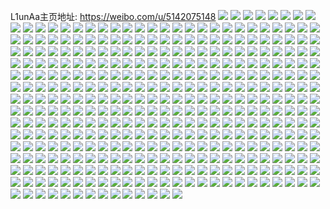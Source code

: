 L1unAa主页地址: https://weibo.com/u/5142075148 
![](https://wx4.sinaimg.cn/mw2000/005BZCDWly1h7zamm68v6j31r0340b29.jpg) 
![](https://wx4.sinaimg.cn/mw2000/005BZCDWly1h7zamn6upxj31r0340b29.jpg) 
![](https://wx4.sinaimg.cn/mw2000/005BZCDWly1h7zamkjb9ej31r03401ky.jpg) 
![](https://wx4.sinaimg.cn/mw2000/005BZCDWly1h7xokahp0lj31r0340qv6.jpg) 
![](https://wx4.sinaimg.cn/mw2000/005BZCDWly1h7xokceauaj31r0340b29.jpg) 
![](https://wx4.sinaimg.cn/mw2000/005BZCDWly1h7xokf6jjtj31r0340kjm.jpg) 
![](https://wx4.sinaimg.cn/mw2000/005BZCDWly1h7xol5fcl7j327k2y34qs.jpg) 
![](https://wx4.sinaimg.cn/mw2000/005BZCDWly1h7xok7gon2j31r0340u0y.jpg) 
![](https://wx4.sinaimg.cn/mw2000/005BZCDWly1h7xoklxwmnj31r0340kjn.jpg) 
![](https://wx4.sinaimg.cn/mw2000/005BZCDWly1h7xokszlmaj32c0340qvd.jpg) 
![](https://wx4.sinaimg.cn/mw2000/005BZCDWly1h7xol0kpk1j32c0340he1.jpg) 
![](https://wx4.sinaimg.cn/mw2000/005BZCDWly1h7xol37y0nj326z2zjhdw.jpg) 
![](https://wx4.sinaimg.cn/mw2000/005BZCDWly1h7mo29gi7dj32dr36cnpe.jpg) 
![](https://wx4.sinaimg.cn/mw2000/005BZCDWly1h6mnap43nej31wr2q5ahn.jpg) 
![](https://wx4.sinaimg.cn/mw2000/005BZCDWly1h6mnaphhwkj30v90yh3yd.jpg) 
![](https://wx4.sinaimg.cn/mw2000/005BZCDWly1h6mnaproisj30v90yh3yd.jpg) 
![](https://wx4.sinaimg.cn/mw2000/005BZCDWly1h6mnara1nyj329a30enpd.jpg) 
![](https://wx4.sinaimg.cn/mw2000/005BZCDWgy1h62yed5ztvj31r0340qv5.jpg) 
![](https://wx4.sinaimg.cn/mw2000/005BZCDWgy1h62ye63ohuj31r0340npd.jpg) 
![](https://wx4.sinaimg.cn/mw2000/005BZCDWgy1h62yeidi6uj32c0340ql2.jpg) 
![](https://wx4.sinaimg.cn/mw2000/005BZCDWgy1h62yjwyy53j32c03404qp.jpg) 
![](https://wx4.sinaimg.cn/mw2000/005BZCDWgy1h62ydxhqw4j31r03407wh.jpg) 
![](https://wx4.sinaimg.cn/mw2000/005BZCDWgy1h62ye7uyfyj31r03404qq.jpg) 
![](https://wx4.sinaimg.cn/mw2000/005BZCDWgy1h62yk2j5llj32c0340k99.jpg) 
![](https://wx4.sinaimg.cn/mw2000/005BZCDWgy1h62ydys1owj31r0340hac.jpg) 
![](https://wx4.sinaimg.cn/mw2000/005BZCDWgy1h62ye395b6j31r03407ig.jpg) 
![](https://wx4.sinaimg.cn/mw2000/005BZCDWgy1h62yn6warmj32c0340kd9.jpg) 
![](https://wx4.sinaimg.cn/mw2000/005BZCDWgy1h62ye4p3qhj31mz2pie0l.jpg) 
![](https://wx4.sinaimg.cn/mw2000/005BZCDWgy1h62yebv6hhj31r0340qv5.jpg) 
![](https://wx4.sinaimg.cn/mw2000/005BZCDWgy1h62yeofleaj32c03401hf.jpg) 
![](https://wx4.sinaimg.cn/mw2000/005BZCDWly1h57vtb8mx3j31pi2z2e81.jpg) 
![](https://wx4.sinaimg.cn/mw2000/005BZCDWly1h57vue08c0j32c0340qv7.jpg) 
![](https://wx4.sinaimg.cn/mw2000/005BZCDWly1h57vtqbreuj32c0340x6q.jpg) 
![](https://wx4.sinaimg.cn/mw2000/005BZCDWly1h57vteygcfj31nh2ixkjl.jpg) 
![](https://wx4.sinaimg.cn/mw2000/005BZCDWly1h57vtfr10ej31nz2qdhdt.jpg) 
![](https://wx4.sinaimg.cn/mw2000/005BZCDWly1h57vtm20m0j32c03401kz.jpg) 
![](https://wx4.sinaimg.cn/mw2000/005BZCDWly1h57vti6ztrj31r0340e83.jpg) 
![](https://wx4.sinaimg.cn/mw2000/005BZCDWly1h57vtddb0fj31lf2hnkjl.jpg) 
![](https://wx4.sinaimg.cn/mw2000/005BZCDWly1h57vuh8rkvj31re2giu0x.jpg) 
![](https://wx4.sinaimg.cn/mw2000/005BZCDWly1h57vulkjikj32082mve82.jpg) 
![](https://wx4.sinaimg.cn/mw2000/005BZCDWly1h539hbxs48j31a42954iv.jpg) 
![](https://wx4.sinaimg.cn/mw2000/005BZCDWly1h539het8gxj32c0340kjm.jpg) 
![](https://wx4.sinaimg.cn/mw2000/005BZCDWly1h539hctlhcj31oq33ye81.jpg) 
![](https://wx4.sinaimg.cn/mw2000/005BZCDWly1h539hh1t5kj32c0340hdu.jpg) 
![](https://wx4.sinaimg.cn/mw2000/005BZCDWly1h5040k7suuj31n72xa7wh.jpg) 
![](https://wx4.sinaimg.cn/mw2000/005BZCDWly1h5040owipij32c02c0u0z.jpg) 
![](https://wx4.sinaimg.cn/mw2000/005BZCDWly1h5040kvihij31r03401kx.jpg) 
![](https://wx4.sinaimg.cn/mw2000/005BZCDWly1h5040qz67mj324c2tshdv.jpg) 
![](https://wx4.sinaimg.cn/mw2000/005BZCDWly1h5040tk7i5j323a2tpx6s.jpg) 
![](https://wx4.sinaimg.cn/mw2000/005BZCDWly1h5044r0fuij32c03404qq.jpg) 
![](https://wx4.sinaimg.cn/mw2000/005BZCDWly1h5040mmi2bj31r0340npe.jpg) 
![](https://wx4.sinaimg.cn/mw2000/005BZCDWly1h5040jk7wlj31xe2x6kjn.jpg) 
![](https://wx4.sinaimg.cn/mw2000/005BZCDWly1h5044sxjt0j31p830ub29.jpg) 
![](https://wx4.sinaimg.cn/mw2000/005BZCDWly1h4sr647j0ij32c0340qv7.jpg) 
![](https://wx4.sinaimg.cn/mw2000/005BZCDWly1gzjw1vhjlfj3241340hdv.jpg) 
![](https://wx4.sinaimg.cn/mw2000/005BZCDWly1gzjw1xhc9zj325g3401l0.jpg) 
![](https://wx4.sinaimg.cn/mw2000/005BZCDWly1gzjw232u52j322w340e83.jpg) 
![](https://wx4.sinaimg.cn/mw2000/005BZCDWly1gzjw1z3l61j326k340hdv.jpg) 
![](https://wx4.sinaimg.cn/mw2000/005BZCDWly1gzjw1tcb3ij31wm2ztb2d.jpg) 
![](https://wx4.sinaimg.cn/mw2000/005BZCDWly1gzjw211v1yj32c03404qs.jpg) 
![](https://wx4.sinaimg.cn/mw2000/005BZCDWly1gz2n8hma2cj32aq32bqv5.jpg) 
![](https://wx4.sinaimg.cn/mw2000/005BZCDWly1gz2n81d04ej32c02xm7wj.jpg) 
![](https://wx4.sinaimg.cn/mw2000/005BZCDWly1gz2n85t050j31e9290hdt.jpg) 
![](https://wx4.sinaimg.cn/mw2000/005BZCDWly1gz2n8podhjj31lr27w7wi.jpg) 
![](https://wx4.sinaimg.cn/mw2000/005BZCDWly1gz2n7uiigij31r03407wj.jpg) 
![](https://wx4.sinaimg.cn/mw2000/005BZCDWly1gz2n8xrr05j328j340b2b.jpg) 
![](https://wx4.sinaimg.cn/mw2000/005BZCDWly1gz2n89gmuhj31qd1qmqv5.jpg) 
![](https://wx4.sinaimg.cn/mw2000/005BZCDWly1gz2n8dcx29j32c0340kjl.jpg) 
![](https://wx4.sinaimg.cn/mw2000/005BZCDWly1gz2n8kf6r9j32481p24qp.jpg) 
![](https://wx4.sinaimg.cn/mw2000/005BZCDWly1gy07rsqf2kj32zb2c0u0y.jpg) 
![](https://wx4.sinaimg.cn/mw2000/005BZCDWly1gy07rti14mj32c02c0e82.jpg) 
![](https://wx4.sinaimg.cn/mw2000/005BZCDWly1gy07rrt55yj31r0340npd.jpg) 
![](https://wx4.sinaimg.cn/mw2000/005BZCDWly1gy07rr4etsj31r02o8e81.jpg) 
![](https://wx4.sinaimg.cn/mw2000/005BZCDWly1gxrl4nihvzj32c0340qv9.jpg) 
![](https://wx4.sinaimg.cn/mw2000/005BZCDWly1gxrl4ips2hj325v2zu1l1.jpg) 
![](https://wx4.sinaimg.cn/mw2000/005BZCDWgy1gx36gn8yg6j32c0340b2b.jpg) 
![](https://wx4.sinaimg.cn/mw2000/005BZCDWgy1gx36ggjc2tj32c0340b2b.jpg) 
![](https://wx4.sinaimg.cn/mw2000/005BZCDWly1gvjbhyq95hj61qt340x6p02.jpg) 
![](https://wx4.sinaimg.cn/mw2000/005BZCDWly1gvjbid9y6uj629l2kmx6p02.jpg) 
![](https://wx4.sinaimg.cn/mw2000/005BZCDWly1gvjbip61ckj62a12qakjm02.jpg) 
![](https://wx4.sinaimg.cn/mw2000/005BZCDWly1gvjbi2xttdj61r02u5u0x02.jpg) 
![](https://wx4.sinaimg.cn/mw2000/005BZCDWly1gvjbi78qy9j627u2cj4qq02.jpg) 
![](https://wx4.sinaimg.cn/mw2000/005BZCDWly1gvjbij0mz3j62c03401ky02.jpg) 
![](https://wx4.sinaimg.cn/mw2000/005BZCDWly1gvjbjdp1xfj62c02c0b2a02.jpg) 
![](https://wx4.sinaimg.cn/mw2000/005BZCDWly1gvjbj8g177j61r03404qq02.jpg) 
![](https://wx4.sinaimg.cn/mw2000/005BZCDWly1gvjbiu4nosj62c02zfx6p02.jpg) 
![](https://wx4.sinaimg.cn/mw2000/005BZCDWly1gvjbj13saaj62c0340hdu02.jpg) 
![](https://wx4.sinaimg.cn/mw2000/005BZCDWly1gv7t8rkgypj62c0340b2b02.jpg) 
![](https://wx4.sinaimg.cn/mw2000/005BZCDWly1gv7t97w0wxj62c0340u0z02.jpg) 
![](https://wx4.sinaimg.cn/mw2000/005BZCDWly1gv7t9cjtvlj62c0340u1002.jpg) 
![](https://wx4.sinaimg.cn/mw2000/005BZCDWly1gv7t9258gaj620q2ozqv602.jpg) 
![](https://wx4.sinaimg.cn/mw2000/005BZCDWly1gv7t9gryaqj629d30h7wj02.jpg) 
![](https://wx4.sinaimg.cn/mw2000/005BZCDWly1gv7t9lfvzfj629d30hkjm02.jpg) 
![](https://wx4.sinaimg.cn/mw2000/005BZCDWly1gv7t8x6dl3j62c0340b2b02.jpg) 
![](https://wx4.sinaimg.cn/mw2000/005BZCDWly1gv7t9q6hguj629d30hnpe02.jpg) 
![](https://wx4.sinaimg.cn/mw2000/005BZCDWly1gv7t9uye9ij629d30h1kz02.jpg) 
![](https://wx4.sinaimg.cn/mw2000/005BZCDWly1gv7t8lrbtkj62c03407wl02.jpg) 
![](https://wx4.sinaimg.cn/mw2000/005BZCDWgy1gv2gdlwg5tj62c03401ky02.jpg) 
![](https://wx4.sinaimg.cn/mw2000/005BZCDWgy1gv2gdq91goj62c0340e8202.jpg) 
![](https://wx4.sinaimg.cn/mw2000/005BZCDWgy1gv2gdrrsu1j62c0316x6p02.jpg) 
![](https://wx4.sinaimg.cn/mw2000/005BZCDWgy1gv2gdo4jqmj62c0340kjl02.jpg) 
![](https://wx4.sinaimg.cn/mw2000/005BZCDWgy1gv2gdtfg6oj62mw2c01ky02.jpg) 
![](https://wx4.sinaimg.cn/mw2000/005BZCDWgy1gv2gduuwflj61r826h7wh02.jpg) 
![](https://wx4.sinaimg.cn/mw2000/005BZCDWly1gv1am3onngj33402c0b2c.jpg) 
![](https://wx4.sinaimg.cn/mw2000/005BZCDWly1gv1ama661dj63402c0kjp02.jpg) 
![](https://wx4.sinaimg.cn/mw2000/005BZCDWly1gv1amlivaxj63402c0npg02.jpg) 
![](https://wx4.sinaimg.cn/mw2000/005BZCDWly1gv1ansngzqj33402c0x6q.jpg) 
![](https://wx4.sinaimg.cn/mw2000/005BZCDWly1gv1anwvnqlj62c0340kjm02.jpg) 
![](https://wx4.sinaimg.cn/mw2000/005BZCDWly1gv1ao7b5a2j32c0340x6r.jpg) 
![](https://wx4.sinaimg.cn/mw2000/005BZCDWly1gv1anbvd7kj63402c0b2c02.jpg) 
![](https://wx4.sinaimg.cn/mw2000/005BZCDWly1gv1anm5geaj33402c04qr.jpg) 
![](https://wx4.sinaimg.cn/mw2000/005BZCDWly1gv1aodn9z6j33402c0hdw.jpg) 
![](https://wx4.sinaimg.cn/mw2000/005BZCDWly1gv1aontpo7j33402c0qv8.jpg) 
![](https://wx4.sinaimg.cn/mw2000/005BZCDWly1gv1aoqgb04j32c0340npe.jpg) 
![](https://wx4.sinaimg.cn/mw2000/005BZCDWly1gv1alx4t68j63402c01kz02.jpg) 
![](https://wx4.sinaimg.cn/mw2000/005BZCDWly1gv1aou61jej32c0340qv6.jpg) 
![](https://wx4.sinaimg.cn/mw2000/005BZCDWly1gv1aoz7xn9j33402c07wi.jpg) 
![](https://wx4.sinaimg.cn/mw2000/005BZCDWly1gv1ap3rw1ij32c03407wi.jpg) 
![](https://wx4.sinaimg.cn/mw2000/005BZCDWgy1guyzt90cgxj61v72yqkjl02.jpg) 
![](https://wx4.sinaimg.cn/mw2000/005BZCDWgy1guyztalcp9j61xy2zue8202.jpg) 
![](https://wx4.sinaimg.cn/mw2000/005BZCDWgy1guyztbpjgnj624d340u0x02.jpg) 
![](https://wx4.sinaimg.cn/mw2000/005BZCDWly1gux7kywpx4j62yr2824qr02.jpg) 
![](https://wx4.sinaimg.cn/mw2000/005BZCDWly1gut5c810tij61p631gkjl02.jpg) 
![](https://wx4.sinaimg.cn/mw2000/005BZCDWly1gut5c4rie0j32c0340b2a.jpg) 
![](https://wx4.sinaimg.cn/mw2000/005BZCDWly1gut5ckjw9fj63402c0e8202.jpg) 
![](https://wx4.sinaimg.cn/mw2000/005BZCDWly1gut5cgiriqj62c0340u0y02.jpg) 
![](https://wx4.sinaimg.cn/mw2000/005BZCDWly1gut5cayjb5j61la2v9kjl02.jpg) 
![](https://wx4.sinaimg.cn/mw2000/005BZCDWly1gut5cpji1mj32c0340b2a.jpg) 
![](https://wx4.sinaimg.cn/mw2000/005BZCDWly1gunldhjj56j620p33y1ky02.jpg) 
![](https://wx4.sinaimg.cn/mw2000/005BZCDWly1gunldkgr71j62c0340hdu02.jpg) 
![](https://wx4.sinaimg.cn/mw2000/005BZCDWly1gunlfhch5lj62c02cze8202.jpg) 
![](https://wx4.sinaimg.cn/mw2000/005BZCDWly1gunldg6nopj62c0340qv602.jpg) 
![](https://wx4.sinaimg.cn/mw2000/005BZCDWly1gunldijd21j61qd340b2902.jpg) 
![](https://wx4.sinaimg.cn/mw2000/005BZCDWly1gunldn42doj62c03404qr02.jpg) 
![](https://wx4.sinaimg.cn/mw2000/005BZCDWly1gtz6i6frlej316d1py4qp.jpg) 
![](https://wx4.sinaimg.cn/mw2000/005BZCDWly1gtlcy6bntnj61s12mpe8102.jpg) 
![](https://wx4.sinaimg.cn/mw2000/005BZCDWly1gtlcya2ywkj62c034vnpe02.jpg) 
![](https://wx4.sinaimg.cn/mw2000/005BZCDWly1gtlcy7y3ngj628m2zk7wj02.jpg) 
![](https://wx4.sinaimg.cn/mw2000/005BZCDWly1gtlcy8skgcj61py2n1e8102.jpg) 
![](https://wx4.sinaimg.cn/mw2000/005BZCDWly1gtlcyc1vmoj62as340u0y02.jpg) 
![](https://wx4.sinaimg.cn/mw2000/005BZCDWly1gtlcy5ip0kj63412c0npe02.jpg) 
![](https://wx4.sinaimg.cn/mw2000/005BZCDWly1gtk2z1w5k3j330u29v4qq.jpg) 
![](https://wx4.sinaimg.cn/mw2000/005BZCDWly1gtk2z4902ej327y2zc4qr.jpg) 
![](https://wx4.sinaimg.cn/mw2000/005BZCDWly1gtk2z781mfj32c0340x6q.jpg) 
![](https://wx4.sinaimg.cn/mw2000/005BZCDWly1gtk2z9yce9j328h2z7u0y.jpg) 
![](https://wx4.sinaimg.cn/mw2000/005BZCDWly1gtk2yz7jfjj32c0340kjm.jpg) 
![](https://wx4.sinaimg.cn/mw2000/005BZCDWly1gtk2zcju74j32242whb2b.jpg) 
![](https://wx4.sinaimg.cn/mw2000/005BZCDWly1gtisyw147kj32c03404qs.jpg) 
![](https://wx4.sinaimg.cn/mw2000/005BZCDWly1gtisyztb3tj3294305x6q.jpg) 
![](https://wx4.sinaimg.cn/mw2000/005BZCDWly1gtisyy10h2j33202aix6q.jpg) 
![](https://wx4.sinaimg.cn/mw2000/005BZCDWly1gtisyt9jvrj32zd29ynpe.jpg) 
![](https://wx4.sinaimg.cn/mw2000/005BZCDWly1gth7y6yy4ej31lu2541ky.jpg) 
![](https://wx4.sinaimg.cn/mw2000/005BZCDWly1gth7xrfh2yj32442tihdu.jpg) 
![](https://wx4.sinaimg.cn/mw2000/005BZCDWly1gth7ypo3zxj32b13404qq.jpg) 
![](https://wx4.sinaimg.cn/mw2000/005BZCDWly1gth7yt9bhsj30mi0u0akp.jpg) 
![](https://wx4.sinaimg.cn/mw2000/005BZCDWly1grx8glbedrj32bd3364qq.jpg) 
![](https://wx4.sinaimg.cn/mw2000/005BZCDWly1grx8god0e6j329y31a7wk.jpg) 
![](https://wx4.sinaimg.cn/mw2000/005BZCDWly1grx8ghwfyqj31z92utu0y.jpg) 
![](https://wx4.sinaimg.cn/mw2000/005BZCDWly1grppjc1nt0j632j2c0npf02.jpg) 
![](https://wx4.sinaimg.cn/mw2000/005BZCDWly1grppj60xb2j33402b6kjn.jpg) 
![](https://wx4.sinaimg.cn/mw2000/005BZCDWly1grppk5b6pvj33402c0b2b.jpg) 
![](https://wx4.sinaimg.cn/mw2000/005BZCDWgy1grf4cj72utj32c0340qv7.jpg) 
![](https://wx4.sinaimg.cn/mw2000/005BZCDWgy1grf4c8kcy5j33402c0x6q.jpg) 
![](https://wx4.sinaimg.cn/mw2000/005BZCDWgy1grf4cqtu5rj33402c0hdu.jpg) 
![](https://wx4.sinaimg.cn/mw2000/005BZCDWgy1gr7nj69el8j32c03407wi.jpg) 
![](https://wx4.sinaimg.cn/mw2000/005BZCDWgy1gr7nj80e57j32c03401ky.jpg) 
![](https://wx4.sinaimg.cn/mw2000/005BZCDWly1gqdo02qod1j31o0280nph.jpg) 
![](https://wx4.sinaimg.cn/mw2000/005BZCDWly1gqdnzydyxkj323p2aqb2a.jpg) 
![](https://wx4.sinaimg.cn/mw2000/005BZCDWly1gq6fkwuiiej32a831n4qt.jpg) 
![](https://wx4.sinaimg.cn/mw2000/005BZCDWly1gq6fkzwaf3j32c0340x6s.jpg) 
![](https://wx4.sinaimg.cn/mw2000/005BZCDWly1gq6fl1sajtj329a29ax6q.jpg) 
![](https://wx4.sinaimg.cn/mw2000/005BZCDWly1gq6fkstkc2j32c02c04qr.jpg) 
![](https://wx4.sinaimg.cn/mw2000/005BZCDWly1gpcs2ow08uj32af2bykjl.jpg) 
![](https://wx4.sinaimg.cn/mw2000/005BZCDWly1gpcs2usjaej32c03407wj.jpg) 
![](https://wx4.sinaimg.cn/mw2000/005BZCDWly1gpcs2qz3vpj323c270qv5.jpg) 
![](https://wx4.sinaimg.cn/mw2000/005BZCDWly1gp8ksb6pglj329q30y4qq.jpg) 
![](https://wx4.sinaimg.cn/mw2000/005BZCDWly1gp71moldutj31vz1pbx6p.jpg) 
![](https://wx4.sinaimg.cn/mw2000/005BZCDWly1gp71mk6bdsj31vx1pb1ky.jpg) 
![](https://wx4.sinaimg.cn/mw2000/005BZCDWly1gp425pxvhbj31me2rlx6p.jpg) 
![](https://wx4.sinaimg.cn/mw2000/005BZCDWly1gp425tjkacj32c02c0b2b.jpg) 
![](https://wx4.sinaimg.cn/mw2000/005BZCDWly1gp4260zvzjj32c02c04qr.jpg) 
![](https://wx4.sinaimg.cn/mw2000/005BZCDWly1gp426a6jjcj326r2i0qv5.jpg) 
![](https://wx4.sinaimg.cn/mw2000/005BZCDWly1gp4266vgqbj328r2yvx6q.jpg) 
![](https://wx4.sinaimg.cn/mw2000/005BZCDWly1gp425yh187j32c02c07wj.jpg) 
![](https://wx4.sinaimg.cn/mw2000/005BZCDWly1gp425vhl3pj329s312e82.jpg) 
![](https://wx4.sinaimg.cn/mw2000/005BZCDWly1gp4268mvyxj326a26ae81.jpg) 
![](https://wx4.sinaimg.cn/mw2000/005BZCDWly1gp42647h4ej32922yz1kz.jpg) 
![](https://wx4.sinaimg.cn/mw2000/005BZCDWly1goyn083vgyj32c0340e83.jpg) 
![](https://wx4.sinaimg.cn/mw2000/005BZCDWly1gojqjcxtmfj31la2jvnpd.jpg) 
![](https://wx4.sinaimg.cn/mw2000/005BZCDWly1goim1duqodj335s1ebe81.jpg) 
![](https://wx4.sinaimg.cn/mw2000/005BZCDWly1goim15i0kpj33402c0qv6.jpg) 
![](https://wx4.sinaimg.cn/mw2000/005BZCDWly1goim1h3ig2j31q03284qq.jpg) 
![](https://wx4.sinaimg.cn/mw2000/005BZCDWly1goim1adjkej33402c07wi.jpg) 
![](https://wx4.sinaimg.cn/mw2000/005BZCDWly1godwvtw8knj31mz304u0y.jpg) 
![](https://wx4.sinaimg.cn/mw2000/005BZCDWly1godwvxcmorj31pf30vnpf.jpg) 
![](https://wx4.sinaimg.cn/mw2000/005BZCDWly1godwvyx1ptj31nm2uyb2a.jpg) 
![](https://wx4.sinaimg.cn/mw2000/005BZCDWly1go3k1gw3cuj32gc29se82.jpg) 
![](https://wx4.sinaimg.cn/mw2000/005BZCDWly1go3k1ivgpoj31ct1nvkdj.jpg) 
![](https://wx4.sinaimg.cn/mw2000/005BZCDWly1go3k1knsl7j31dr1lftvs.jpg) 
![](https://wx4.sinaimg.cn/mw2000/005BZCDWly1gns01z50zoj31o02804qr.jpg) 
![](https://wx4.sinaimg.cn/mw2000/005BZCDWly1gns025f23fj32801o04qr.jpg) 
![](https://wx4.sinaimg.cn/mw2000/005BZCDWly1gnf7mdnesnj31o0280npe.jpg) 
![](https://wx4.sinaimg.cn/mw2000/005BZCDWly1gnf7mf7niaj327p2yae84.jpg) 
![](https://wx4.sinaimg.cn/mw2000/005BZCDWly1gnf7mgdl9kj325x2wnnpe.jpg) 
![](https://wx4.sinaimg.cn/mw2000/005BZCDWly1gmaws50pxoj32z328bqv6.jpg) 
![](https://wx4.sinaimg.cn/mw2000/005BZCDWly1gmawslfi8fj32c0340u0y.jpg) 
![](https://wx4.sinaimg.cn/mw2000/005BZCDWly1gmawst410cj32wy26pkjn.jpg) 
![](https://wx4.sinaimg.cn/mw2000/005BZCDWly1gmawt48cnhj32c0340u0y.jpg) 
![](https://wx4.sinaimg.cn/mw2000/005BZCDWly1gmawtb239oj33402c0npe.jpg) 
![](https://wx4.sinaimg.cn/mw2000/005BZCDWly1gmawrprgc1j327m2y6hdu.jpg) 
![](https://wx4.sinaimg.cn/mw2000/005BZCDWly1gm2r6qx5l7j32yb27q4qq.jpg) 
![](https://wx4.sinaimg.cn/mw2000/005BZCDWly1gm2r6nbebmj32c02c0b29.jpg) 
![](https://wx4.sinaimg.cn/mw2000/005BZCDWly1glwqj0fcdvj31wt29h4qp.jpg) 
![](https://wx4.sinaimg.cn/mw2000/005BZCDWgy1glu58a4setj329g30mu0x.jpg) 
![](https://wx4.sinaimg.cn/mw2000/005BZCDWgy1glu58cksmzj32vo25rb2a.jpg) 
![](https://wx4.sinaimg.cn/mw2000/005BZCDWly1gl5enk5x6lj310l1804hp.jpg) 
![](https://wx4.sinaimg.cn/mw2000/005BZCDWly1gl5enj2irtj312718anhd.jpg) 
![](https://wx4.sinaimg.cn/mw2000/005BZCDWgy1gkzmoqzbbaj33402c01l1.jpg) 
![](https://wx4.sinaimg.cn/mw2000/005BZCDWgy1gkzmp0doyej33092977wl.jpg) 
![](https://wx4.sinaimg.cn/mw2000/005BZCDWgy1gkzmt8vwwnj32rm29thdx.jpg) 
![](https://wx4.sinaimg.cn/mw2000/005BZCDWgy1gkzmrv0p5pj31i716ohdt.jpg) 
![](https://wx4.sinaimg.cn/mw2000/005BZCDWgy1gkzmtdlmuqj331h2a4e86.jpg) 
![](https://wx4.sinaimg.cn/mw2000/005BZCDWgy1gkzmt4i44nj32s5256hdx.jpg) 
![](https://wx4.sinaimg.cn/mw2000/005BZCDWgy1gky96iz554j30w01kwqtc.jpg) 
![](https://wx4.sinaimg.cn/mw2000/005BZCDWgy1gky96k4zi9j30w01kw4qp.jpg) 
![](https://wx4.sinaimg.cn/mw2000/005BZCDWly1gklmaecsddj31gl1114qp.jpg) 
![](https://wx4.sinaimg.cn/mw2000/005BZCDWly1gklmaf1gp3j31kw16oe81.jpg) 
![](https://wx4.sinaimg.cn/mw2000/005BZCDWgy1gkgz4hfjzoj316o1kw7wh.jpg) 
![](https://wx4.sinaimg.cn/mw2000/005BZCDWgy1gkgz4i8gjgj316o1kwb29.jpg) 
![](https://wx4.sinaimg.cn/mw2000/005BZCDWgy1gkfrkyb2zkj31kv1b1q9r.jpg) 
![](https://wx4.sinaimg.cn/mw2000/005BZCDWly1gk3wxqims2j31cx14pnfp.jpg) 
![](https://wx4.sinaimg.cn/mw2000/005BZCDWly1gjiwybwfsxj32dc1f77wj.jpg) 
![](https://wx4.sinaimg.cn/mw2000/005BZCDWly1gjiwy7kefoj321v1lbnpe.jpg) 
![](https://wx4.sinaimg.cn/mw2000/005BZCDWly1gjiwy07v3oj32131lkhdu.jpg) 
![](https://wx4.sinaimg.cn/mw2000/005BZCDWly1gjiwy3qoc6j32752dce82.jpg) 
![](https://wx4.sinaimg.cn/mw2000/005BZCDWly1gj5jp5b9edj329h2ylnpf.jpg) 
![](https://wx4.sinaimg.cn/mw2000/005BZCDWly1gixgw0gqx8j31kw15oqkl.jpg) 
![](https://wx4.sinaimg.cn/mw2000/005BZCDWly1gixgvwb81cj31kw16ntpr.jpg) 
![](https://wx4.sinaimg.cn/mw2000/005BZCDWly1gixgvz5ckij31kw16n7gh.jpg) 
![](https://wx4.sinaimg.cn/mw2000/005BZCDWly1gixgw1w797j31kw16ndt6.jpg) 
![](https://wx4.sinaimg.cn/mw2000/005BZCDWly1giiyswsz47j31d91kw1kx.jpg) 
![](https://wx4.sinaimg.cn/mw2000/005BZCDWly1giiysy4rajj31ay1kwb29.jpg) 
![](https://wx4.sinaimg.cn/mw2000/005BZCDWly1giiysze1pvj31621kw7wh.jpg) 
![](https://wx4.sinaimg.cn/mw2000/005BZCDWly1gihr8ctxukj31630vm7hi.jpg) 
![](https://wx4.sinaimg.cn/mw2000/005BZCDWly1gihr816pimj31go16oe1o.jpg) 
![](https://wx4.sinaimg.cn/mw2000/005BZCDWly1gihr85ujlaj311m1hhwwy.jpg) 
![](https://wx4.sinaimg.cn/mw2000/005BZCDWly1gihr75tm4pj31kw16oasq.jpg) 
![](https://wx4.sinaimg.cn/mw2000/005BZCDWly1gihr8sh4xdj316o1kw7j7.jpg) 
![](https://wx4.sinaimg.cn/mw2000/005BZCDWly1gihr89g76zj31gj13eaoa.jpg) 
![](https://wx4.sinaimg.cn/mw2000/005BZCDWly1gihr8n13ukj31e013qasa.jpg) 
![](https://wx4.sinaimg.cn/mw2000/005BZCDWly1gihr8gnxm3j31kw1kwtoe.jpg) 
![](https://wx4.sinaimg.cn/mw2000/005BZCDWly1gihr8xy6hyj31kw16oqjv.jpg) 
![](https://wx4.sinaimg.cn/mw2000/005BZCDWly1gi950mugb0j31231kwb0x.jpg) 
![](https://wx4.sinaimg.cn/mw2000/005BZCDWly1gi950lohi1j31kw1k3arb.jpg) 
![](https://wx4.sinaimg.cn/mw2000/005BZCDWly1ghup5enkl8j31521kw7us.jpg) 
![](https://wx4.sinaimg.cn/mw2000/005BZCDWly1ghup5duryij31ij15lkg9.jpg) 
![](https://wx4.sinaimg.cn/mw2000/005BZCDWly1ghup5f5m8oj31kw16oqhf.jpg) 
![](https://wx4.sinaimg.cn/mw2000/005BZCDWly1ghszo0itkzj31kw16o7v4.jpg) 
![](https://wx4.sinaimg.cn/mw2000/005BZCDWly1ghszo4vzpej31kw16o4qp.jpg) 
![](https://wx4.sinaimg.cn/mw2000/005BZCDWly1ghszo2owuhj31kw16o4qp.jpg) 
![](https://wx4.sinaimg.cn/mw2000/005BZCDWly1ghszo90og9j31kw16o1kx.jpg) 
![](https://wx4.sinaimg.cn/mw2000/005BZCDWly1ghsznyq3a8j31jq15snk6.jpg) 
![](https://wx4.sinaimg.cn/mw2000/005BZCDWly1ghszo7o7pwj31kw16okdu.jpg) 
![](https://wx4.sinaimg.cn/mw2000/005BZCDWly1ghszoakdvcj30zo1ad7nk.jpg) 
![](https://wx4.sinaimg.cn/mw2000/005BZCDWly1ghszo9su8dj31is153h9a.jpg) 
![](https://wx4.sinaimg.cn/mw2000/005BZCDWly1ghszobi34wj31ic14vh3e.jpg) 
![](https://wx4.sinaimg.cn/mw2000/005BZCDWly1gh3nwfx9iij33402c0u10.jpg) 
![](https://wx4.sinaimg.cn/mw2000/005BZCDWly1gh3nvud0i5j33402c07wh.jpg) 
![](https://wx4.sinaimg.cn/mw2000/005BZCDWly1ggwk66ldzcj320j2hzqv5.jpg) 
![](https://wx4.sinaimg.cn/mw2000/005BZCDWly1gfl7fyo4nfj32c035c7wk.jpg) 
![](https://wx4.sinaimg.cn/mw2000/005BZCDWly1gfl7g7wrkij32b6340hdw.jpg) 
![](https://wx4.sinaimg.cn/mw2000/005BZCDWly1gelkocw7ynj327u1o0kjm.jpg) 
![](https://wx4.sinaimg.cn/mw2000/005BZCDWly1ge561pv1wsj32tn25znpe.jpg) 
![](https://wx4.sinaimg.cn/mw2000/005BZCDWly1ge561vmflgj31rr1t8b2a.jpg) 
![](https://wx4.sinaimg.cn/mw2000/005BZCDWly1ge561hjvw4j32ga1ye4qr.jpg) 
![](https://wx4.sinaimg.cn/mw2000/005BZCDWly1ge1nvoia0cj32c0340b29.jpg) 
![](https://wx4.sinaimg.cn/mw2000/005BZCDWly1gdr4y3ano0j327u1o07wi.jpg) 
![](https://wx4.sinaimg.cn/mw2000/005BZCDWly1gcb5uv41akj33402c0tw2.jpg) 
![](https://wx4.sinaimg.cn/mw2000/005BZCDWly1gb5mlututcj327u1o0e81.jpg) 
![](https://wx4.sinaimg.cn/mw2000/005BZCDWly1gahth9yexjj32511orqtb.jpg) 
![](https://wx4.sinaimg.cn/mw2000/005BZCDWly1gahtheks9qj324e1u3u0x.jpg) 
![](https://wx4.sinaimg.cn/mw2000/005BZCDWly1g9rjwnd3i2j32lu1ychdt.jpg) 
![](https://wx4.sinaimg.cn/mw2000/005BZCDWly1g9rjwlm6kgj33402c04qq.jpg) 
![](https://wx4.sinaimg.cn/mw2000/005BZCDWly1g9pjayl1qcj327u1o0e81.jpg) 
![](https://wx4.sinaimg.cn/mw2000/005BZCDWly1g9oi3ypwi3j33402c01l0.jpg) 
![](https://wx4.sinaimg.cn/mw2000/005BZCDWly1g9kfdr2ktyj32dc1jcb2a.jpg) 
![](https://wx4.sinaimg.cn/mw2000/005BZCDWly1g9gx8h2be2j33402c0kjl.jpg) 
![](https://wx4.sinaimg.cn/mw2000/005BZCDWly1g8sscjnuobj33402c0npg.jpg) 
![](https://wx4.sinaimg.cn/mw2000/005BZCDWly1g8ss7x1du3j33402c0e84.jpg) 
![](https://wx4.sinaimg.cn/mw2000/005BZCDWly1g8sscor7maj33402c0b2a.jpg) 
![](https://wx4.sinaimg.cn/mw2000/005BZCDWly1g8qto8wtcuj331m2a7x60.jpg) 
![](https://wx4.sinaimg.cn/mw2000/005BZCDWly1g8jn8rysd7j32gq1lini8.jpg) 
![](https://wx4.sinaimg.cn/mw2000/005BZCDWly1g8ijlg6vgmj33402aau0y.jpg) 
![](https://wx4.sinaimg.cn/mw2000/005BZCDWly1g89og6oc9lj327u1o0b29.jpg) 
![](https://wx4.sinaimg.cn/mw2000/005BZCDWly1g7jzh2dmcrj32me2bdkjl.jpg) 
![](https://wx4.sinaimg.cn/mw2000/005BZCDWly1g707fvv1n1j32c0340b2a.jpg) 
![](https://wx4.sinaimg.cn/mw2000/005BZCDWly1g707fscre7j32c0340qv5.jpg) 
![](https://wx4.sinaimg.cn/mw2000/005BZCDWly1g6ld90vk5mj32ur20cb29.jpg) 
![](https://wx4.sinaimg.cn/mw2000/005BZCDWly1g3svotp89bj32qh25akjl.jpg) 
![](https://wx4.sinaimg.cn/mw2000/005BZCDWly1g2occwbb2tj331x25sx6q.jpg) 
![](https://wx4.sinaimg.cn/mw2000/005BZCDWly1g2occ6yf9dj32c03401ky.jpg) 
![](https://wx4.sinaimg.cn/mw2000/005BZCDWly1g2ocd2w0nyj32zv28v7wh.jpg) 
![](https://wx4.sinaimg.cn/mw2000/005BZCDWly1g2occgi3mzj33402c0kjl.jpg) 
![](https://wx4.sinaimg.cn/mw2000/005BZCDWly1g2nvcr7c12j327u1o04qp.jpg) 
![](https://wx4.sinaimg.cn/mw2000/005BZCDWly1g2aapk9t0wj31o027ub29.jpg) 
![](https://wx4.sinaimg.cn/mw2000/005BZCDWly1g2aapw3svaj33402c04qq.jpg) 
![](https://wx4.sinaimg.cn/mw2000/005BZCDWly1fyjv6xsanxj31140qoagt.jpg) 
![](https://wx4.sinaimg.cn/mw2000/005BZCDWly1fy1ua2e3sxj327v1o07wh.jpg) 
![](https://wx4.sinaimg.cn/mw2000/005BZCDWly1fxs59f9fkdj327v1o0e81.jpg) 
![](https://wx4.sinaimg.cn/mw2000/005BZCDWly1fwqq7xtnmij32c03407wh.jpg) 
![](https://wx4.sinaimg.cn/mw2000/005BZCDWly1fwqq80958uj33402c07wh.jpg) 
![](https://wx4.sinaimg.cn/mw2000/005BZCDWly1fwqkdsyziaj327v1o04qp.jpg) 
![](https://wx4.sinaimg.cn/mw2000/005BZCDWly1fwqkeieonyj327v1o0b2b.jpg) 
![](https://wx4.sinaimg.cn/mw2000/005BZCDWly1fwpgrbyswzj30w01kw7fl.jpg) 
![](https://wx4.sinaimg.cn/mw2000/005BZCDWly1fwpgrapdndj30w01kw49a.jpg) 
![](https://wx4.sinaimg.cn/mw2000/005BZCDWly1fwpgrd73yij31kw0w0jxf.jpg) 
![](https://wx4.sinaimg.cn/mw2000/005BZCDWly1fwpgrdy5zgj31kw0w044r.jpg) 
![](https://wx4.sinaimg.cn/mw2000/005BZCDWly1fw3ylxu8yij327v1o0tzy.jpg) 
![](https://wx4.sinaimg.cn/mw2000/005BZCDWly1fw3ylwbe1vj31o027v1kx.jpg) 
![](https://wx4.sinaimg.cn/mw2000/005BZCDWly1fw1rzlsrlxj33402c01ky.jpg) 
![](https://wx4.sinaimg.cn/mw2000/005BZCDWly1fw1rzin6ijj33402c0u0y.jpg) 
![](https://wx4.sinaimg.cn/mw2000/005BZCDWly1fvvikehwkuj30qq0httpf.jpg) 
![](https://wx4.sinaimg.cn/mw2000/005BZCDWly1fvvikb1s2mj31pq15k1jy.jpg) 
![](https://wx4.sinaimg.cn/mw2000/005BZCDWly1fvvikzg75ej31tl17qqv7.jpg) 
![](https://wx4.sinaimg.cn/mw2000/005BZCDWly1fvvilkmazrj31wx19zx6r.jpg) 
![](https://wx4.sinaimg.cn/mw2000/005BZCDWly1fv1avr5f4qj32px21ce0g.jpg) 
![](https://wx4.sinaimg.cn/mw2000/005BZCDWly1fv1avmwwigj32tq248nhb.jpg) 
![](https://wx4.sinaimg.cn/mw2000/005BZCDWly1fv1avm56shj32z526xb29.jpg) 
![](https://wx4.sinaimg.cn/mw2000/005BZCDWly1fv1avnpgixj32xc272b29.jpg) 
![](https://wx4.sinaimg.cn/mw2000/005BZCDWly1fv1avqczllj32ra22dkbx.jpg) 
![](https://wx4.sinaimg.cn/mw2000/005BZCDWly1fv1avoagl6j32py21d7na.jpg) 
![](https://wx4.sinaimg.cn/mw2000/005BZCDWly1fv1avpo7d1j32ru22sqt4.jpg) 
![](https://wx4.sinaimg.cn/mw2000/005BZCDWly1fv1avsmt6tj32rk22ktxo.jpg) 
![](https://wx4.sinaimg.cn/mw2000/005BZCDWly1fv1avowyfwj32pq2171cb.jpg) 
![](https://wx4.sinaimg.cn/mw2000/005BZCDWly1ft2jva7ht1j31sw2qou0x.jpg) 
![](https://wx4.sinaimg.cn/mw2000/005BZCDWly1ft2jvb3c51j30zk0qo7lp.jpg) 
![](https://wx4.sinaimg.cn/mw2000/005BZCDWly1fs83xj64bnj3340293e84.jpg) 
![](https://wx4.sinaimg.cn/mw2000/005BZCDWly1fs83xlopwbj33402c0hdw.jpg) 
![](https://wx4.sinaimg.cn/mw2000/005BZCDWgy1fs44g2zzt5j31z41fe1kx.jpg) 
![](https://wx4.sinaimg.cn/mw2000/005BZCDWgy1fs41556492j328p2uux6q.jpg) 
![](https://wx4.sinaimg.cn/mw2000/005BZCDWgy1fs4157xbubj33402c01kz.jpg) 
![](https://wx4.sinaimg.cn/mw2000/005BZCDWly1fr745b4h96j30qo0zg7i9.jpg) 
![](https://wx4.sinaimg.cn/mw2000/005BZCDWly1fr745ckz0xj33402c0hdw.jpg) 
![](https://wx4.sinaimg.cn/mw2000/005BZCDWly1fqftzndj1ej324m340u0y.jpg) 
![](https://wx4.sinaimg.cn/mw2000/005BZCDWly1fqftzokx28j31hc1z44qp.jpg) 
![](https://wx4.sinaimg.cn/mw2000/005BZCDWly1fqftzpgtraj334029b7wi.jpg) 
![](https://wx4.sinaimg.cn/mw2000/005BZCDWly1fqceomh4o9j33402c0e81.jpg) 
![](https://wx4.sinaimg.cn/mw2000/005BZCDWly1fqceoknssxj33402c07wj.jpg) 
![](https://wx4.sinaimg.cn/mw2000/005BZCDWly1fqbbn4a2bhj32tn21k7wi.jpg) 
![](https://wx4.sinaimg.cn/mw2000/005BZCDWly1fqbbn765kpj32tl1wl1ky.jpg) 
![](https://wx4.sinaimg.cn/mw2000/005BZCDWgy1fqafwwnythj33402c0npg.jpg) 
![](https://wx4.sinaimg.cn/mw2000/005BZCDWgy1fqafyme2tmj32tq248b2f.jpg) 
![](https://wx4.sinaimg.cn/mw2000/005BZCDWgy1fqafxmy52uj32tq2484qq.jpg) 
![](https://wx4.sinaimg.cn/mw2000/005BZCDWgy1fqafz2ej7rj32tq248x6p.jpg) 
![](https://wx4.sinaimg.cn/mw2000/005BZCDWgy1fqafxs4q48j33402c07wk.jpg) 
![](https://wx4.sinaimg.cn/mw2000/005BZCDWgy1fqafxjzfc0j33402c0e85.jpg) 
![](https://wx4.sinaimg.cn/mw2000/005BZCDWgy1fqafx4yl1hj33402c0qv7.jpg) 
![](https://wx4.sinaimg.cn/mw2000/005BZCDWgy1fqafyu4lizj32tq248x6p.jpg) 
![](https://wx4.sinaimg.cn/mw2000/005BZCDWgy1fqafzjpq7pj32tq248u13.jpg) 
![](https://wx4.sinaimg.cn/mw2000/005BZCDWly1fq8vyr0nq8j31jk1jk4qp.jpg) 
![](https://wx4.sinaimg.cn/mw2000/005BZCDWly1fq8vyt163xj31jk1jknnm.jpg) 
![](https://wx4.sinaimg.cn/mw2000/005BZCDWly1fq8vyuo88xj31jk1jk4qa.jpg) 
![](https://wx4.sinaimg.cn/mw2000/005BZCDWly1fq8vyw7q9rj31jk1jkb21.jpg) 
![](https://wx4.sinaimg.cn/mw2000/005BZCDWgy1fq6quqg2n9j33402c0x6q.jpg) 
![](https://wx4.sinaimg.cn/mw2000/005BZCDWgy1fq6qus1owjj33402c0u0y.jpg) 
![](https://wx4.sinaimg.cn/mw2000/005BZCDWgy1fq6qutnuhoj32ul20l1ky.jpg) 
![](https://wx4.sinaimg.cn/mw2000/005BZCDWgy1fq6quv2iz3j331629yqv6.jpg) 
![](https://wx4.sinaimg.cn/mw2000/005BZCDWgy1fq6quxaopaj33402c0hdv.jpg) 
![](https://wx4.sinaimg.cn/mw2000/005BZCDWgy1fq6quzco49j33402c04qr.jpg) 
![](https://wx4.sinaimg.cn/mw2000/005BZCDWgy1fq6qv30tloj33402c0kjm.jpg) 
![](https://wx4.sinaimg.cn/mw2000/005BZCDWgy1fq6qv577tjj32c0340u0y.jpg) 
![](https://wx4.sinaimg.cn/mw2000/005BZCDWgy1fq6quoogtxj33202aqkjn.jpg) 
